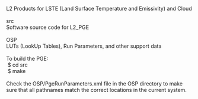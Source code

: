 L2 Products for LSTE (Land Surface Temperature and Emissivity) and Cloud<br>
<br>
src<br>
	Software source code for L2_PGE<br>
<br>
OSP<br>
	LUTs (LookUp Tables), Run Parameters, and other support data<br>
<br>
To build the PGE:<br>
&nbsp;$ cd src<br>
&nbsp;$ make<br>
<br>
Check the OSP/PgeRunParameters.xml file in the OSP directory to make sure that all pathnames match the correct locations in the current system.<br>
<br>


